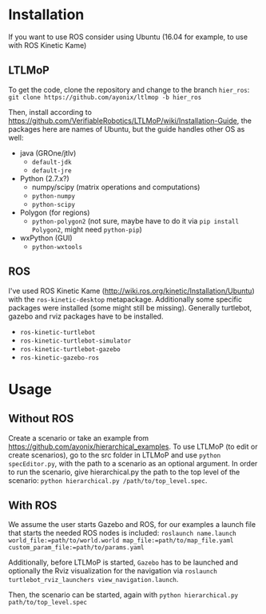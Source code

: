 # Installation
If you want to use ROS consider using Ubuntu (16.04 for example, to use with ROS Kinetic Kame)
  
## LTLMoP
To get the code, clone the repository and change to the branch `hier_ros`:
`git clone https://github.com/ayonix/ltlmop -b hier_ros`

Then, install according to
https://github.com/VerifiableRobotics/LTLMoP/wiki/Installation-Guide, the
packages here are names of Ubuntu, but the guide handles other OS as well:

- java (GROne/jtlv)
  - `default-jdk`
  - `default-jre`
- Python (2.7.x?)
  - numpy/scipy (matrix operations and computations)
  - `python-numpy`
  - `python-scipy`
- Polygon (for regions)
  - `python-polygon2` (not sure, maybe have to do it via `pip install Polygon2`, might need `python-pip`)
- wxPython (GUI)
  - `python-wxtools`

## ROS
I've used ROS Kinetic Kame (http://wiki.ros.org/kinetic/Installation/Ubuntu)
with the `ros-kinetic-desktop` metapackage. Additionally some specific
packages were installed (some might still be missing). Generally turtlebot,
gazebo and rviz packages have to be installed.

- `ros-kinetic-turtlebot`
- `ros-kinetic-turtlebot-simulator`
- `ros-kinetic-turtlebot-gazebo`
- `ros-kinetic-gazebo-ros`

# Usage
## Without ROS
Create a scenario or take an example from
https://github.com/ayonix/hierarchical_examples. To use LTLMoP (to edit or
create scenarios), go to the src folder in LTLMoP and use `python
specEditor.py`, with the path to a scenario as an optional argument. In
order to run the scenario, give hierarchical.py the path to the top level of
the scenario: `python hierarchical.py /path/to/top_level.spec`.

## With ROS
We assume the user starts Gazebo and ROS, for our examples a launch file
that starts the needed ROS nodes is included: 
`roslaunch name.launch world_file:=path/to/world.world map_file:=path/to/map_file.yaml custom_param_file:=path/to/params.yaml`

Additionally, before LTLMoP is
started, `Gazebo` has to be launched and optionally the Rviz visualization for
the navigation via `roslaunch turtlebot_rviz_launchers
view_navigation.launch`.

Then, the scenario can be started, again with `python hierarchical.py path/to/top_level.spec`
